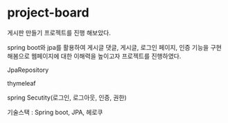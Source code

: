 # project-board
게시판 만들기 프로젝트를 진행 해보았다.

spring boot와 jpa를 활용하여 게시글 댓글, 게시글, 로그인 페이지, 인증 기능을 구현 해봄으로 웹페이지에 대한 이해력을 높이고자
프로젝트를 진행하였다.

JpaRepository 

thymeleaf



spring Secutity(로그인, 로그아웃, 인증, 권한)


기술스택 :
Spring boot, JPA, 헤로쿠
